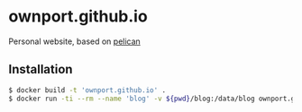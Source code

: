 # ownport.github.io

Personal website, based on [pelican](http://blog.getpelican.com/)

## Installation

```sh
$ docker build -t 'ownport.github.io' .
$ docker run -ti --rm --name 'blog' -v ${pwd}/blog:/data/blog ownport.github.io
```


